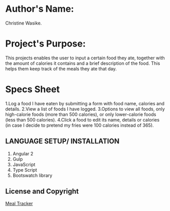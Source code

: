 #
# Author's Name:
 Christine Wasike.

# Project's Purpose:
This projects enables the user to input a certain food they ate, together with the amount of calories it contains and a brief description of the food. This helps them keep track of the meals they ate that day.
# Specs Sheet
1.Log a food I have eaten by submitting a form with food name, calories and details.
2.View a list of foods I have logged.
3.Options to view all foods, only high-calorie foods (more than 500 calories), or only lower-calorie foods (less than 500 calories).
4.Click a food to edit its name, details or calories (in case I decide to pretend my fries were 100 calories instead of 365).

## LANGUAGE SETUP/ INSTALLATION
   1. Angular 2
   2. Gulp
   3. JavaScript
   4. Type Script
   5. Bootswatch library


## License and Copyright

[Meal Tracker](license)
